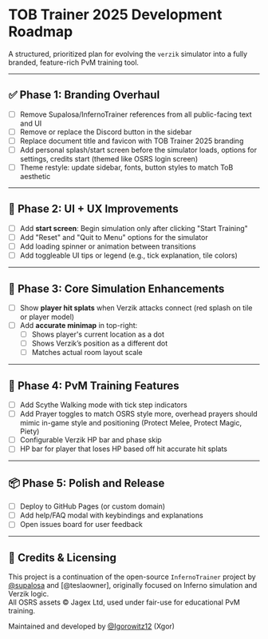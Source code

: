 # TOB Trainer 2025 Development Roadmap

A structured, prioritized plan for evolving the `verzik` simulator into a fully branded, feature-rich PvM training tool.

---

## ✅ Phase 1: Branding Overhaul

- [ ] Remove Supalosa/InfernoTrainer references from all public-facing text and UI
- [ ] Remove or replace the Discord button in the sidebar
- [ ] Replace document title and favicon with TOB Trainer 2025 branding
- [ ] Add personal splash/start screen before the simulator loads, options for settings, credits start (themed like OSRS login screen)
- [ ] Theme restyle: update sidebar, fonts, button styles to match ToB aesthetic

---

## 🔁 Phase 2: UI + UX Improvements

- [ ] Add **start screen**: Begin simulation only after clicking "Start Training"
- [ ] Add "Reset" and "Quit to Menu" options for the simulator
- [ ] Add loading spinner or animation between transitions
- [ ] Add toggleable UI tips or legend (e.g., tick explanation, tile colors)

---

## 🧠 Phase 3: Core Simulation Enhancements

- [ ] Show **player hit splats** when Verzik attacks connect (red splash on tile or player model)
- [ ] Add **accurate minimap** in top-right:
  - [ ] Shows player's current location as a dot
  - [ ] Shows Verzik’s position as a different dot
  - [ ] Matches actual room layout scale

---

## 🎯 Phase 4: PvM Training Features

- [ ] Add Scythe Walking mode with tick step indicators
- [ ] Add Prayer toggles to match OSRS style more, overhead prayers should mimic in-game style and positioning (Protect Melee, Protect Magic, Piety)
- [ ] Configurable Verzik HP bar and phase skip
- [ ] HP bar for player that loses HP based off hit accurate hit splats

---

## 📦 Phase 5: Polish and Release

- [ ] Deploy to GitHub Pages (or custom domain)
- [ ] Add help/FAQ modal with keybindings and explanations
- [ ] Open issues board for user feedback

---

## 🤝 Credits & Licensing

This project is a continuation of the open-source `InfernoTrainer` project by [@supalosa](https://github.com/supalosa) and [@teslaowner], originally focused on Inferno simulation and Verzik logic.  
All OSRS assets © Jagex Ltd, used under fair-use for educational PvM training.

Maintained and developed by [@Igorowitz12](https://github.com/Igorowitz12) (Xgor)
